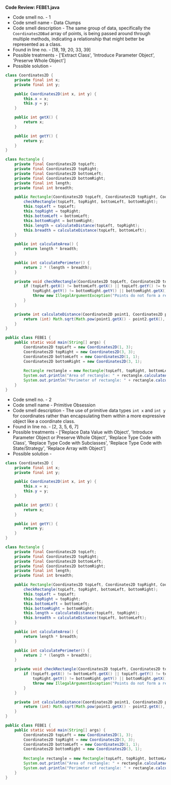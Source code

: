 **Code Review: FEBE1.java**
   - Code smell no. - 1
   - Code smell name - Data Clumps
   - Code smell description - The same group of data, specifically the `Coordinates2DBad` array of points, is being passed around through multiple methods, indicating a relationship that might better be represented as a class.
   - Found in line no. - [18, 19, 20, 33, 39]
   - Possible treatments - ['Extract Class', 'Introduce Parameter Object', 'Preserve Whole Object']
   - Possible solution - 
```java
class Coordinates2D {
    private final int x;
    private final int y;

    public Coordinates2D(int x, int y) {
        this.x = x;
        this.y = y;
    }

    public int getX() {
        return x;
    }

    public int getY() {
        return y;
    }
}

class Rectangle {
    private final Coordinates2D topLeft;
    private final Coordinates2D topRight;
    private final Coordinates2D bottomLeft;
    private final Coordinates2D bottomRight;
    private final int length;
    private final int breadth;

    public Rectangle(Coordinates2D topLeft, Coordinates2D topRight, Coordinates2D bottomLeft, Coordinates2D bottomRight) {
        checkRectangle(topLeft, topRight, bottomLeft, bottomRight);
        this.topLeft = topLeft;
        this.topRight = topRight;
        this.bottomLeft = bottomLeft;
        this.bottomRight = bottomRight;
        this.length = calculateDistance(topLeft, topRight);
        this.breadth = calculateDistance(topLeft, bottomLeft);
    }

    public int calculateArea() {
        return length * breadth;
    }

    public int calculatePerimeter() {
        return 2 * (length + breadth);
    }

    private void checkRectangle(Coordinates2D topLeft, Coordinates2D topRight, Coordinates2D bottomLeft, Coordinates2D bottomRight) {
        if (topLeft.getX() != bottomLeft.getX() || topLeft.getY() != topRight.getY() ||
            topRight.getY() != bottomRight.getY() || bottomRight.getX() != bottomLeft.getX()) {
            throw new IllegalArgumentException("Points do not form a rectangle");
        }
    }

    private int calculateDistance(Coordinates2D point1, Coordinates2D point2) {
        return (int) Math.sqrt(Math.pow(point1.getX() - point2.getX(), 2) + Math.pow(point1.getY() - point2.getY(), 2));
    }
}

public class FEBE1 {
    public static void main(String[] args) {
        Coordinates2D topLeft = new Coordinates2D(1, 3);
        Coordinates2D topRight = new Coordinates2D(3, 3);
        Coordinates2D bottomLeft = new Coordinates2D(1, 1);
        Coordinates2D bottomRight = new Coordinates2D(3, 1);
        
        Rectangle rectangle = new Rectangle(topLeft, topRight, bottomLeft, bottomRight);
        System.out.println("Area of rectangle: " + rectangle.calculateArea());
        System.out.println("Perimeter of rectangle: " + rectangle.calculatePerimeter());
    }
}
```

   - Code smell no. - 2
   - Code smell name - Primitive Obsession
   - Code smell description - The use of primitive data types `int x` and `int y` for coordinates rather than encapsulating them within a more expressive object like a coordinate class.
   - Found in line no. - [2, 3, 5, 6, 7]
   - Possible treatments - ['Replace Data Value with Object', 'Introduce Parameter Object or Preserve Whole Object', 'Replace Type Code with Class', 'Replace Type Code with Subclasses', 'Replace Type Code with State/Strategy', 'Replace Array with Object']
   - Possible solution -
```java
class Coordinates2D {
    private final int x;
    private final int y;

    public Coordinates2D(int x, int y) {
        this.x = x;
        this.y = y;
    }

    public int getX() {
        return x;
    }

    public int getY() {
        return y;
    }
}

class Rectangle {
    private final Coordinates2D topLeft;
    private final Coordinates2D topRight;
    private final Coordinates2D bottomLeft;
    private final Coordinates2D bottomRight;
    private final int length;
    private final int breadth;

    public Rectangle(Coordinates2D topLeft, Coordinates2D topRight, Coordinates2D bottomLeft, Coordinates2D bottomRight) {
        checkRectangle(topLeft, topRight, bottomLeft, bottomRight);
        this.topLeft = topLeft;
        this.topRight = topRight;
        this.bottomLeft = bottomLeft;
        this.bottomRight = bottomRight;
        this.length = calculateDistance(topLeft, topRight);
        this.breadth = calculateDistance(topLeft, bottomLeft);
    }

    public int calculateArea() {
        return length * breadth;
    }

    public int calculatePerimeter() {
        return 2 * (length + breadth);
    }

    private void checkRectangle(Coordinates2D topLeft, Coordinates2D topRight, Coordinates2D bottomLeft, Coordinates2D bottomRight) {
        if (topLeft.getX() != bottomLeft.getX() || topLeft.getY() != topRight.getY() ||
            topRight.getY() != bottomRight.getY() || bottomRight.getX() != bottomLeft.getX()) {
            throw new IllegalArgumentException("Points do not form a rectangle");
        }
    }

    private int calculateDistance(Coordinates2D point1, Coordinates2D point2) {
        return (int) Math.sqrt(Math.pow(point1.getX() - point2.getX(), 2) + Math.pow(point1.getY() - point2.getY(), 2));
    }
}

public class FEBE1 {
    public static void main(String[] args) {
        Coordinates2D topLeft = new Coordinates2D(1, 3);
        Coordinates2D topRight = new Coordinates2D(3, 3);
        Coordinates2D bottomLeft = new Coordinates2D(1, 1);
        Coordinates2D bottomRight = new Coordinates2D(3, 1);
        
        Rectangle rectangle = new Rectangle(topLeft, topRight, bottomLeft, bottomRight);
        System.out.println("Area of rectangle: " + rectangle.calculateArea());
        System.out.println("Perimeter of rectangle: " + rectangle.calculatePerimeter());
    }
}
```
